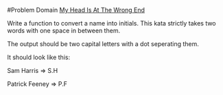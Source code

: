 #Problem Domain
[My Head Is At The Wrong End](https://www.codewars.com/kata/my-head-is-at-the-wrong-end/train/javascript)

Write a function to convert a name into initials. This kata strictly takes two words with one space in between them.

The output should be two capital letters with a dot seperating them.

It should look like this:

Sam Harris => S.H

Patrick Feeney => P.F
